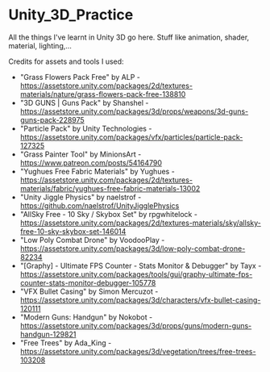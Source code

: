 # Unity_3D_Practice
All the things I've learnt in Unity 3D go here. Stuff like animation, shader, material, lighting,...

Credits for assets and tools I used:
+ "Grass Flowers Pack Free" by ALP - https://assetstore.unity.com/packages/2d/textures-materials/nature/grass-flowers-pack-free-138810
+ "3D GUNS | Guns Pack" by Shanshel - https://assetstore.unity.com/packages/3d/props/weapons/3d-guns-guns-pack-228975
+ "Particle Pack" by Unity Technologies - https://assetstore.unity.com/packages/vfx/particles/particle-pack-127325
+ "Grass Painter Tool" by MinionsArt - https://www.patreon.com/posts/54164790
+ "Yughues Free Fabric Materials" by Yughues - https://assetstore.unity.com/packages/2d/textures-materials/fabric/yughues-free-fabric-materials-13002
+ "Unity Jiggle Physics" by naelstrof - https://github.com/naelstrof/UnityJigglePhysics
+ "AllSky Free - 10 Sky / Skybox Set" by rpgwhitelock - https://assetstore.unity.com/packages/2d/textures-materials/sky/allsky-free-10-sky-skybox-set-146014
+ "Low Poly Combat Drone" by VoodooPlay - https://assetstore.unity.com/packages/3d/low-poly-combat-drone-82234
+ "[Graphy] - Ultimate FPS Counter - Stats Monitor & Debugger" by Tayx - https://assetstore.unity.com/packages/tools/gui/graphy-ultimate-fps-counter-stats-monitor-debugger-105778
+ "VFX Bullet Casing" by Simon Mercuzot - https://assetstore.unity.com/packages/3d/characters/vfx-bullet-casing-120111
+ "Modern Guns: Handgun" by Nokobot - https://assetstore.unity.com/packages/3d/props/guns/modern-guns-handgun-129821
+ "Free Trees" by Ada_King - https://assetstore.unity.com/packages/3d/vegetation/trees/free-trees-103208